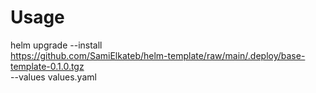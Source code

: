 # Usage

helm upgrade --install \
    https://github.com/SamiElkateb/helm-template/raw/main/.deploy/base-template-0.1.0.tgz \
    --values values.yaml
